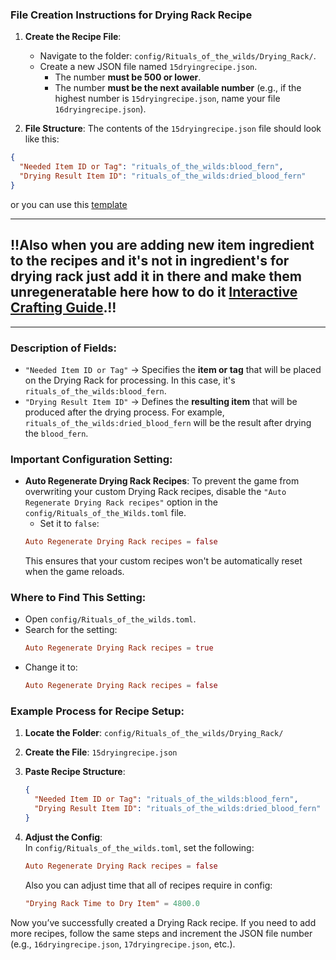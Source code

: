 ### File Creation Instructions for Drying Rack Recipe

1. **Create the Recipe File**:
   - Navigate to the folder: `config/Rituals_of_the_wilds/Drying_Rack/`.
   - Create a new JSON file named `15dryingrecipe.json`.
        - The number **must be 500 or lower**.  
        - The number **must be the next available number** (e.g., if the highest number is `15dryingrecipe.json`, name your file `16dryingrecipe.json`).  

2. **File Structure**:
   The contents of the `15dryingrecipe.json` file should look like this:

```json
{
  "Needed Item ID or Tag": "rituals_of_the_wilds:blood_fern",
  "Drying Result Item ID": "rituals_of_the_wilds:dried_blood_fern"
}
```
or you can use this [template](../config/Rituals_of_the_wilds/Drying_Rack/1dryingrecipe.json)

---

## !!**Also when you are adding new item ingredient to the recipes and it's not in ingredient's for drying rack just add it in there and make them unregeneratable here how to do it **[Interactive Crafting Guide](docs/interactive_crafting.md)**.**!!

---

### Description of Fields:
- `"Needed Item ID or Tag"` → Specifies the **item or tag** that will be placed on the Drying Rack for processing. In this case, it's `rituals_of_the_wilds:blood_fern`.
- `"Drying Result Item ID"` → Defines the **resulting item** that will be produced after the drying process. For example, `rituals_of_the_wilds:dried_blood_fern` will be the result after drying the `blood_fern`.

### Important Configuration Setting:
- **Auto Regenerate Drying Rack Recipes**: To prevent the game from overwriting your custom Drying Rack recipes, disable the `"Auto Regenerate Drying Rack recipes"` option in the `config/Rituals_of_the_Wilds.toml` file.
  - Set it to `false`:
  ```toml
  Auto Regenerate Drying Rack recipes = false
  ```
  This ensures that your custom recipes won't be automatically reset when the game reloads.

### Where to Find This Setting:
- Open `config/Rituals_of_the_wilds.toml`.
- Search for the setting:
  ```toml
  Auto Regenerate Drying Rack recipes = true
  ```
- Change it to:
  ```toml
  Auto Regenerate Drying Rack recipes = false
  ```

### Example Process for Recipe Setup:

1. **Locate the Folder**: `config/Rituals_of_the_wilds/Drying_Rack/`
2. **Create the File**: `15dryingrecipe.json`
3. **Paste Recipe Structure**:
   ```json
   {
     "Needed Item ID or Tag": "rituals_of_the_wilds:blood_fern",
     "Drying Result Item ID": "rituals_of_the_wilds:dried_blood_fern"
   }
   ```

4. **Adjust the Config**:  
   In `config/Rituals_of_the_wilds.toml`, set the following:
   ```toml
   Auto Regenerate Drying Rack recipes = false
   ```
   Also you can adjust time that all of recipes require in config:
   ```toml
   "Drying Rack Time to Dry Item" = 4800.0
   ```

Now you’ve successfully created a Drying Rack recipe. If you need to add more recipes, follow the same steps and increment the JSON file number (e.g., `16dryingrecipe.json`, `17dryingrecipe.json`, etc.).
